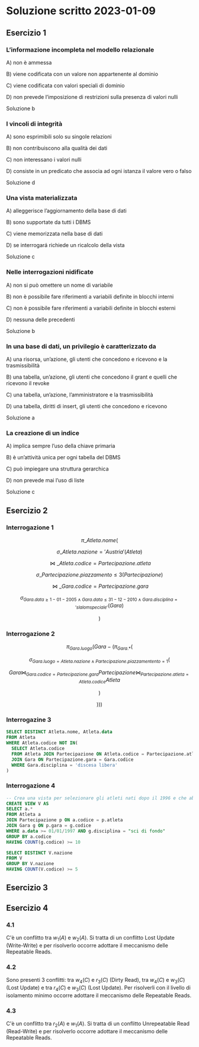 # Soluzione scritto 2023-01-09

## Esercizio 1

### L’informazione incompleta nel modello relazionale

A) non è ammessa

B) viene codificata con un valore non appartenente al dominio

C) viene codificata con valori speciali di dominio

D) non prevede l’imposizione di restrizioni sulla presenza di valori nulli

Soluzione b

### I vincoli di integrità

A) sono esprimibili solo su singole relazioni

B) non contribuiscono alla qualità dei dati

C) non interessano i valori nulli

D) consiste in un predicato che associa ad ogni istanza il valore vero o falso

Soluzione d

### Una vista materializzata

A) alleggerisce l’aggiornamento della base di dati

B) sono supportate da tutti i DBMS

C) viene memorizzata nella base di dati

D) se interrogará richiede un ricalcolo della vista

Soluzione c

### Nelle interrogazioni nidificate

A) non si può omettere un nome di variabile

B) non è possibile fare riferimenti a variabili definite in blocchi interni

C) non è possibile fare riferimenti a variabili definite in blocchi esterni

D) nessuna delle precedenti

Soluzione b

### In una base di dati, un privilegio è caratterizzato da

A) una risorsa, un’azione, gli utenti che concedono e ricevono e la trasmissibilità

B) una tabella, un’azione, gli utenti che concedono il grant e quelli che ricevono il revoke

C) una tabella, un’azione, l’amministratore e la trasmissibilità

D) una tabella, diritti di insert, gli utenti che concedono e ricevono

Soluzione a

### La creazione di un indice

A) implica sempre l’uso della chiave primaria

B) è un’attività unica per ogni tabella del DBMS

C) può impiegare una struttura gerarchica

D) non prevede mai l’uso di liste

Soluzione c

## Esercizio 2

### Interrogazione 1

$$ \pi\_{Atleta.nome}( $$

$$ \sigma\_{Atleta.nazione = 'Austria'}(Atleta) $$

$$ \bowtie\_{Atleta.codice = Partecipazione.atleta} $$

$$ \sigma\_{Partecipazione.piazzamento \leq 3}(Partecipazione) $$

$$ \bowtie\_{Gara.codice = Partecipazione.gara} $$

$$
\sigma_{Gara.data \geq 1-01-2005 \land Gara.data \leq 31-12-2010 \land
Gara.disciplina = 'slalom speciale'}(Gara)
$$

$$ ) $$

### Interrogazione 2

$$ \pi_{Gara.luogo}(Gara - (\pi_{Gara.\ast}( $$

$$
\sigma_{Gara.luogo = Atleta.nazione \land Partecipazione.piazzamentento = 1}(
$$

$$
Gara \bowtie_{Gara.codice = Partecipazione.gara} Partecipazione
\bowtie_{Partecipazione.atleta = Atleta.codice} Atleta
$$

$$ ) $$

$$ ))) $$

### Interrogazine 3

```sql
SELECT DISTINCT Atleta.nome, Atleta.data
FROM Atleta
WHERE Atleta.codice NOT IN(
  SELECT Atleta.codice
  FROM Atleta JOIN Partecipazione ON Atleta.codice = Partecipazione.atleta
  JOIN Gara ON Partecipazione.gara = Gara.codice
  WHERE Gara.disciplina = 'discesa libera'
)
```

### Interrogazione 4

```sql
-- Crea una vista per selezionare gli atleti nati dopo il 1996 e che abbiano partecipato ad almeno 10 gare di sci di fondo
CREATE VIEW V AS
SELECT a.*
FROM Atleta a
JOIN Partecipazione p ON a.codice = p.atleta
JOIN Gara g ON p.gara = g.codice
WHERE a.data >= 01/01/1997 AND g.disciplina = "sci di fondo"
GROUP BY a.codice
HAVING COUNT(g.codice) >= 10

SELECT DISTINCT V.nazione
FROM V
GROUP BY V.nazione
HAVING COUNT(V.codice) >= 5
```

## Esercizio 3



## Esercizio 4

### 4.1

C'è un conflitto tra $w_1(A)$ e $w_2(A)$. Si tratta di un conflitto Lost Update (Write-Write) e per risolverlo occorre adottare il meccanismo delle Repeatable Reads.

### 4.2

Sono presenti 3 conflitti: tra $w_4(C)$ e $r_3(C)$ (Dirty Read), tra $w_4(C)$ e $w_3(C)$ (Lost Update) e tra $r_4(C)$ e $w_3(C)$ (Lost Update). Per risolverli con il livello di isolamento minimo occorre adottare il meccanismo delle Repeatable Reads.

### 4.3

C'è un conflitto tra $r_2(A)$ e $w_1(A)$. Si tratta di un conflitto Unrepeatable Read (Read-Write) e per risolverlo occorre adottare il meccanismo delle Repeatable Reads.

